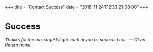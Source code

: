 +++
title = "Contact Success"
date = "2018-11-24T12:33:21-08:00"
+++
<div class="has-text-centered">
    <h1 class="title">Success</h1>
    <i>Thanks for the message! I'll get back to you as soon as I can. -- Oliver<i>
    <br>
    <a href="/">Return home</a>
</div>